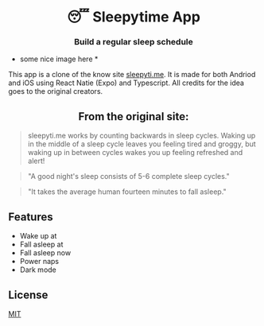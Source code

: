 <h1 align="center">😴 Sleepytime App</h1>
<h3 align="center">Build a regular sleep schedule</h3>

* some nice image here *

This app is a clone of the know site [sleepyti.me](https://sleepyti.me/). It is made for both Andriod and iOS using React Natie (Expo) and Typescript. All credits for the idea goes to the original creators.

<h2 align="center">From the original site:</h2>

> sleepyti.me works by counting backwards in sleep cycles. Waking up in the middle of a sleep cycle leaves you feeling tired and groggy, but waking up in between cycles wakes you up feeling refreshed and alert!

> "A good night's sleep consists of 5-6 complete sleep cycles."

> "It takes the average human fourteen minutes to fall asleep."

## Features

- Wake up at
- Fall asleep at
- Fall asleep now
- Power naps
- Dark mode

## License

[MIT](https://github.com/julianpoma/sleepityme/blob/master/LICENSE)
